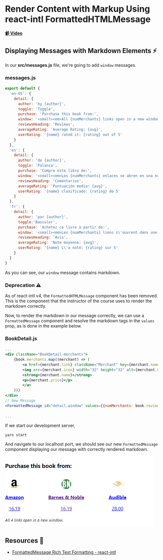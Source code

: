 # Render Content with Markup Using react-intl FormattedHTMLMessage

**[📹 Video](https://egghead.io/lessons/react-render-content-with-markup-using-react-intl-formattedhtmlmessage)**

## Displaying Messages with Markdown Elements ⚡

In our **src/messages.js** file, we're going to add `window` messages.

### messages.js
```js
export default {
  'en-US': {
    detail: {
      author: 'by {author}',
      toggle: 'Toggle',
      purchase: 'Purchase this book from:',
      window: '<small><em>All {numMerchants} links open in a new window.</em></small>',
      reviewsHeading: 'Reviews',
      averageRating: 'Average Rating: {avg}',
      userRating: '{name} rated it: {rating} out of 5'
    }
  },
  'es': {
    detail: {
      author: 'de {author}',
      toggle: 'Palanca',
      purchase: 'Compre este libro de:',
      window: '<small><em>Los {numMerchants} enlaces se abren en una nueva ventana.</em></small>',
      reviewsHeading: 'Comentarios',
      averageRating: 'Puntuación media: {avg}',
      userRating: '{name} clasificado: {rating} de 5'
    }
  },
  'fr': {
    detail: {
      author: 'par {author}',
      toggle:'Basculer',
      purchase: 'Achetez ce livre à partir de:',
      window: '<small><em>Les {numMerchants} liens s\'ouvrent dans une nouvelle fenêtre.</em></small>',
      reviewsHeading: 'Avis',
      averageRating: 'Note moyenne: {avg}',
      userRating: '{name} L\'a noté: {rating} sur 5'
    }
  }
}
```

As you can see, our `window` message contains markdown.

### Deprecation ⚠
As of react-intl v4, the `FormattedHTMLMessage` component has been removed. This is the component that the instructor of the course uses to render the markdown correctly.

Now, to render the markdown in our message correctly, we can use a `FormattedMessage` component and resolve the markdown tags in the `values` prop, as is done in the example below.
### BookDetail.js
```jsx
... 
<div className="BookDetail-merchants">
    {book.merchants.map((merchant) => (
        <a href={merchant.link} className="Merchant" key={merchant.name} target="_blank">
        <img src={merchant.icon} width="32" height="32" alt={merchant.name}/>
        <strong>{merchant.name}</strong>
        <p>{merchant.price}</p>
        </a>
    ))}
</div>
// New Message
<FormattedMessage id="detail.window" values={{numMerchants: book.reviews.length, small: chunks => <small>{chunks}</small>, em: chunks => <em>{chunks}</em>}} />

...
```

If we start our development server,
```bash
yarn start
```
And navigate to our localhost port, we should see our new `FormattedMessage` component displaying our message with correctly rendered markdown.

![Markdown Render](./images/04-render-content-with-markup-using-react-intl-formatted-html-message-markdown-render.png)
## Resources 📖
- [FormattedMessage Rich Text Formatting - react-intl](https://formatjs.io/docs/react-intl/components#rich-text-formatting)
